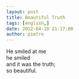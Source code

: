 ```yaml
---
layout: post
title: Beautiful Truth
tags: [english,]
date: 2012-04-18 21:17:00
author: pietro
---
```

He smiled at me<br/>he smiled<br/>and it was the truth;<br/>so beautiful.
